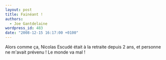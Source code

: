 ```yaml
---
layout: post
title: Fainéant !
authors:
  - Joe Gantdelaine
wordpress_id: 483
date: "2008-12-15 16:17:00 +0100"
---
```


Alors comme ça, Nicolas Escudé était à la retraite depuis 2 ans, et personne ne
m'avait prévenu ! Le monde va mal !
